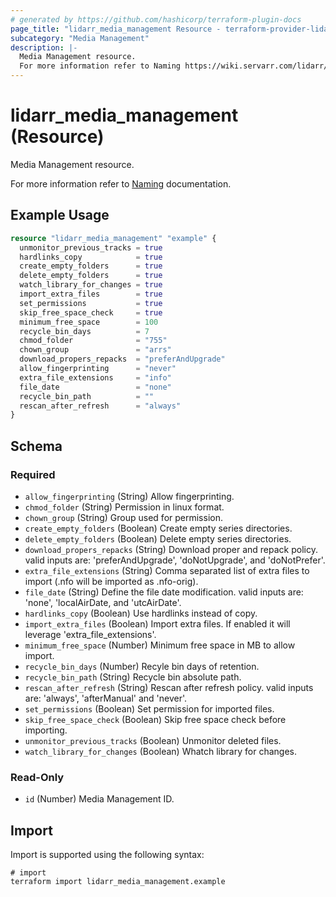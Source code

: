 ```yaml
---
# generated by https://github.com/hashicorp/terraform-plugin-docs
page_title: "lidarr_media_management Resource - terraform-provider-lidarr"
subcategory: "Media Management"
description: |-
  Media Management resource.
  For more information refer to Naming https://wiki.servarr.com/lidarr/settings#file-management documentation.
---
```


# lidarr_media_management (Resource)

<!-- subcategory:Media Management -->Media Management resource.
For more information refer to [Naming](https://wiki.servarr.com/lidarr/settings#file-management) documentation.

## Example Usage

```terraform
resource "lidarr_media_management" "example" {
  unmonitor_previous_tracks = true
  hardlinks_copy            = true
  create_empty_folders      = true
  delete_empty_folders      = true
  watch_library_for_changes = true
  import_extra_files        = true
  set_permissions           = true
  skip_free_space_check     = true
  minimum_free_space        = 100
  recycle_bin_days          = 7
  chmod_folder              = "755"
  chown_group               = "arrs"
  download_propers_repacks  = "preferAndUpgrade"
  allow_fingerprinting      = "never"
  extra_file_extensions     = "info"
  file_date                 = "none"
  recycle_bin_path          = ""
  rescan_after_refresh      = "always"
}
```

<!-- schema generated by tfplugindocs -->
## Schema

### Required

- `allow_fingerprinting` (String) Allow fingerprinting.
- `chmod_folder` (String) Permission in linux format.
- `chown_group` (String) Group used for permission.
- `create_empty_folders` (Boolean) Create empty series directories.
- `delete_empty_folders` (Boolean) Delete empty series directories.
- `download_propers_repacks` (String) Download proper and repack policy. valid inputs are: 'preferAndUpgrade', 'doNotUpgrade', and 'doNotPrefer'.
- `extra_file_extensions` (String) Comma separated list of extra files to import (.nfo will be imported as .nfo-orig).
- `file_date` (String) Define the file date modification. valid inputs are: 'none', 'localAirDate, and 'utcAirDate'.
- `hardlinks_copy` (Boolean) Use hardlinks instead of copy.
- `import_extra_files` (Boolean) Import extra files. If enabled it will leverage 'extra_file_extensions'.
- `minimum_free_space` (Number) Minimum free space in MB to allow import.
- `recycle_bin_days` (Number) Recyle bin days of retention.
- `recycle_bin_path` (String) Recycle bin absolute path.
- `rescan_after_refresh` (String) Rescan after refresh policy. valid inputs are: 'always', 'afterManual' and 'never'.
- `set_permissions` (Boolean) Set permission for imported files.
- `skip_free_space_check` (Boolean) Skip free space check before importing.
- `unmonitor_previous_tracks` (Boolean) Unmonitor deleted files.
- `watch_library_for_changes` (Boolean) Whatch library for changes.

### Read-Only

- `id` (Number) Media Management ID.

## Import

Import is supported using the following syntax:

```shell
# import
terraform import lidarr_media_management.example
```
